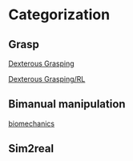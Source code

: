 # Categorization

## Grasp

[Dexterous Grasping](./grasp/dexterous_grasping.md)

[Dexterous Grasping/RL](./grasp/dexterous_grasping.md#reinforcement-learning)

## Bimanual manipulation



[biomechanics](./bimanual/biomechanics.md)

## Sim2real



